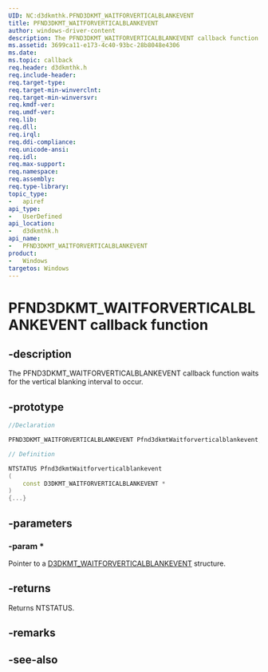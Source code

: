```yaml
---
UID: NC:d3dkmthk.PFND3DKMT_WAITFORVERTICALBLANKEVENT
title: PFND3DKMT_WAITFORVERTICALBLANKEVENT
author: windows-driver-content
description: The PFND3DKMT_WAITFORVERTICALBLANKEVENT callback function waits for the vertical blanking interval to occur.
ms.assetid: 3699ca11-e173-4c40-93bc-28b8048e4306
ms.date: 
ms.topic: callback
req.header: d3dkmthk.h
req.include-header:
req.target-type:
req.target-min-winverclnt:
req.target-min-winversvr:
req.kmdf-ver:
req.umdf-ver:
req.lib:
req.dll:
req.irql: 
req.ddi-compliance:
req.unicode-ansi:
req.idl:
req.max-support:
req.namespace:
req.assembly:
req.type-library: 
topic_type: 
-	apiref
api_type: 
-	UserDefined
api_location: 
-	d3dkmthk.h
api_name: 
-	PFND3DKMT_WAITFORVERTICALBLANKEVENT
product:
-	Windows
targetos: Windows
---
```


# PFND3DKMT_WAITFORVERTICALBLANKEVENT callback function

## -description

The PFND3DKMT_WAITFORVERTICALBLANKEVENT callback function waits for the vertical blanking interval to occur.

## -prototype

```cpp
//Declaration

PFND3DKMT_WAITFORVERTICALBLANKEVENT Pfnd3dkmtWaitforverticalblankevent; 

// Definition

NTSTATUS Pfnd3dkmtWaitforverticalblankevent 
(
	const D3DKMT_WAITFORVERTICALBLANKEVENT *
)
{...}

```

## -parameters

### -param * 

Pointer to a [D3DKMT_WAITFORVERTICALBLANKEVENT](ns-d3dkmthk-_d3dkmt_waitforverticalblankevent.md) structure.

## -returns

Returns NTSTATUS.


## -remarks




## -see-also
